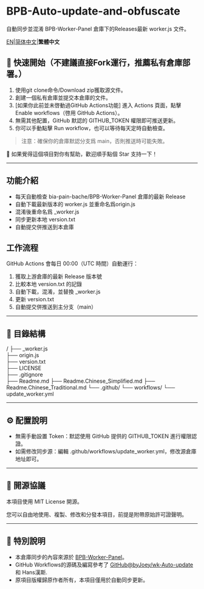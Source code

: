 # BPB-Auto-update-and-obfuscate

自動同步並混淆 BPB-Worker-Panel 倉庫下的Releases最新 worker.js 文件。

[EN](Readme.md)|[简体中文](Readme.Chinese_Simplified.md)|**繁體中文**  

## 🚀 快速開始（不建議直接Fork運行，推薦私有倉庫部署。）

1. 使用git clone命令/Download zip獲取源文件。
2. 創建一個私有倉庫並提交本倉庫的文件。
3. [如果你此前並未啓動過GitHub Actions功能] 進入 Actions 頁面，點擊 Enable workflows（啓用 GitHub Actions）。
4. 無需其他配置，GitHub 默認的 GITHUB_TOKEN 權限即可推送更新。
5. 你可以手動點擊 Run workflow，也可以等待每天定時自動檢查。

> 注意：確保你的倉庫默認分支爲 main，否則推送時可能失敗。

🌟 如果覺得這個項目對你有幫助，歡迎順手點個 Star 支持一下！

---

## 功能介紹

- 每天自動檢查 bia-pain-bache/BPB-Worker-Panel 倉庫的最新 Release
- 自動下載最新版本的 worker.js 並重命名爲origin.js
- 混淆後重命名爲 _worker.js
- 同步更新本地 version.txt
- 自動提交併推送到本倉庫

## 工作流程

GitHub Actions 會每日 00:00（UTC 時間）自動運行：

1. 獲取上游倉庫的最新 Release 版本號
2. 比較本地 version.txt 的記錄
3. 自動下載，混淆，並替換 _worker.js
4. 更新 version.txt
5. 自動提交併推送到主分支（main）

---

## 📂 目錄結構

/
├── _worker.js   
├── origin.js         
├── version.txt        
├── LICENSE            
├── .gitignore         
├── Readme.md
├── Readme.Chinese_Simplified.md
├── Readme.Chinese_Traditional.md
└── .github/
    └── workflows/
        └── update_worker.yml

---

## ⚙️ 配置說明

- 無需手動設置 Token：默認使用 GitHub 提供的 GITHUB_TOKEN 進行權限認證。
- 如需修改同步源：編輯 .github/workflows/update_worker.yml，修改源倉庫地址即可。

---

## 📜 開源協議

本項目使用 MIT License 開源。

您可以自由地使用、複製、修改和分發本項目，前提是附帶原始許可證聲明。

---

## 📢 特別說明

- 本倉庫同步的內容來源於 [BPB-Worker-Panel](https://github.com/bia-pain-bache/BPB-Worker-Panel)。
- GitHub Workflows的源碼及編寫參考了 [GitHub@byJoey/wk-Auto-update](https://github.com/byJoey/wk-Auto-update) 和 Hans漢斯.
- 原項目版權歸原作者所有，本項目僅用於自動同步更新。
